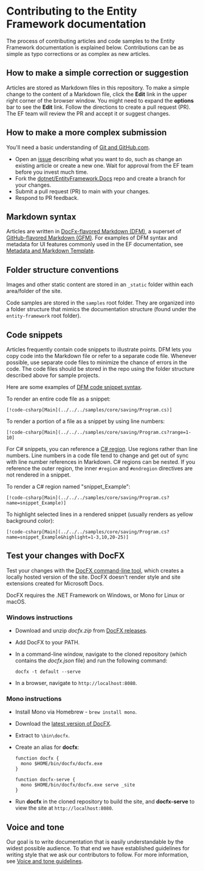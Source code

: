 # Contributing to the Entity Framework documentation

The process of contributing articles and code samples to the Entity Framework documentation is explained below. Contributions can be as simple as typo corrections or as complex as new articles.

## How to make a simple correction or suggestion

Articles are stored as Markdown files in this repository. To make a simple change to the content of a Markdown file, click the **Edit** link in the upper right corner of the browser window. You might need to expand the **options** bar to see the **Edit** link. Follow the directions to create a pull request (PR). The EF team will review the PR and accept it or suggest changes.

## How to make a more complex submission

You'll need a basic understanding of [Git and GitHub.com](https://guides.github.com/activities/hello-world/).

* Open an [issue](https://github.com/dotnet/EntityFramework.Docs/issues/new) describing what you want to do, such as change an existing article or create a new one. Wait for approval from the EF team before you invest much time.
* Fork the [dotnet/EntityFramework.Docs](https://github.com/dotnet/EntityFramework.Docs/) repo and create a branch for your changes.
* Submit a pull request (PR) to main with your changes.
* Respond to PR feedback.

## Markdown syntax

Articles are written in [DocFx-flavored Markdown (DFM)](http://dotnet.github.io/docfx/spec/docfx_flavored_markdown.html), a superset of [GitHub-flavored Markdown (GFM)](https://guides.github.com/features/mastering-markdown/). For examples of DFM syntax and metadata for UI features commonly used in the EF documentation, see [Metadata and Markdown Template](https://learn.microsoft.com/contribute/dotnet/dotnet-style-guide).

## Folder structure conventions

Images and other static content are stored in an `_static` folder within each area/folder of the site.

Code samples are stored in the `samples` root folder. They are organized into a folder structure that mimics the documentation structure (found under the `entity-framework` root folder).

## Code snippets

Articles frequently contain code snippets to illustrate points. DFM lets you copy code into the Markdown file or refer to a separate code file. Whenever possible, use separate code files to minimize the chance of errors in the code. The code files should be stored in the repo using the folder structure described above for sample projects.

Here are some examples of [DFM code snippet syntax](http://dotnet.github.io/docfx/spec/docfx_flavored_markdown.html#code-snippet).

To render an entire code file as a snippet:

```none
[!code-csharp[Main](../../../samples/core/saving/Program.cs)]
```

To render a portion of a file as a snippet by using line numbers:

```none
[!code-csharp[Main](../../../samples/core/saving/Program.cs?range=1-10]
```

For C# snippets, you can reference a [C# region](https://msdn.microsoft.com/library/9a1ybwek.aspx). Use regions rather than line numbers. Line numbers in a code file tend to change and get out of sync with line number references in Markdown. C# regions can be nested. If you reference the outer region, the inner `#region` and `#endregion` directives are not rendered in a snippet.

To render a C# region named "snippet_Example":

```none
[!code-csharp[Main](../../../samples/core/saving/Program.cs?name=snippet_Example)]
```

To highlight selected lines in a rendered snippet (usually renders as yellow background color):

```none
[!code-csharp[Main](../../../samples/core/saving/Program.cs?name=snippet_Example&highlight=1-3,10,20-25)]
```

## Test your changes with DocFX

Test your changes with the [DocFX command-line tool](https://dotnet.github.io/docfx/tutorial/docfx_getting_started.html#2-use-docfx-as-a-command-line-tool), which creates a locally hosted version of the site. DocFX doesn't render style and site extensions created for Microsoft Docs.

DocFX requires the .NET Framework on Windows, or Mono for Linux or macOS.

### Windows instructions

* Download and unzip *docfx.zip* from [DocFX releases](https://github.com/dotnet/docfx/releases).
* Add DocFX to your PATH.
* In a command-line window, navigate to the cloned repository (which contains the *docfx.json* file) and run the following command:

   ```console
   docfx -t default --serve
   ```

* In a browser, navigate to `http://localhost:8080`.

### Mono instructions

* Install Mono via Homebrew - `brew install mono`.
* Download the [latest version of DocFX](https://github.com/dotnet/docfx/releases/tag/v2.7.2).
* Extract to `\bin\docfx`.
* Create an alias for **docfx**:

  ```console
  function docfx {
    mono $HOME/bin/docfx/docfx.exe
  }

  function docfx-serve {
    mono $HOME/bin/docfx/docfx.exe serve _site
  }
  ```

* Run **docfx** in the cloned repository to build the site, and **docfx-serve** to view the site at `http://localhost:8080`.

## Voice and tone

Our goal is to write documentation that is easily understandable by the widest possible audience. To that end we have established guidelines for writing style that we ask our contributors to follow. For more information, see [Voice and tone guidelines](https://learn.microsoft.com/contribute/dotnet/dotnet-voice-tone).
